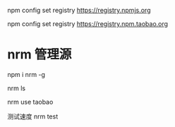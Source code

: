 npm config set registry https://registry.npmjs.org

npm config set registry https://registry.npm.taobao.org

# nrm 管理源

npm i nrm -g

nrm ls

nrm use taobao

测试速度
nrm test
